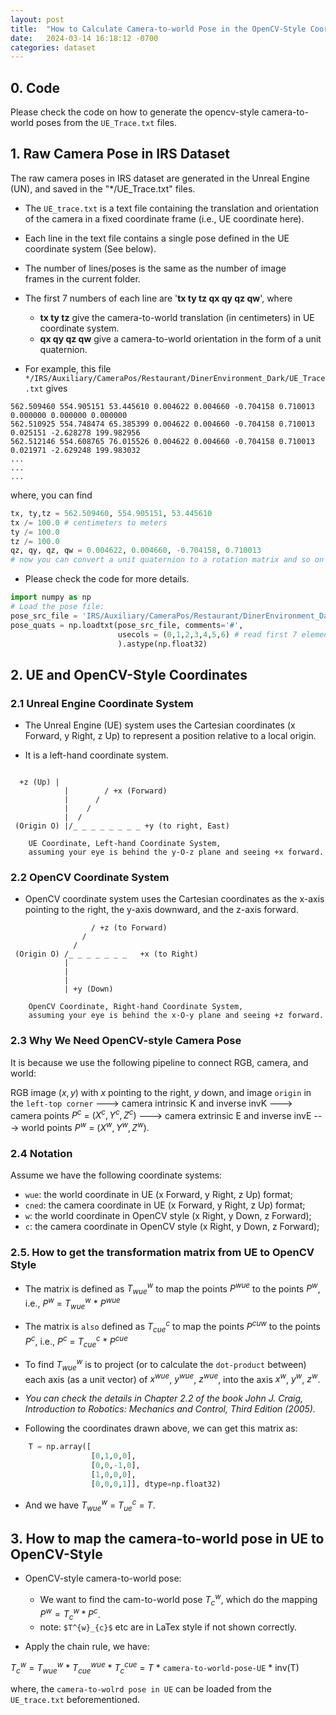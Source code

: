 ```yaml
---
layout: post
title:  "How to Calculate Camera-to-world Pose in the OpenCV-Style Coordinate System for IRS Dataset?"
date:   2024-03-14 16:18:12 -0700
categories: dataset
---
```


## 0. Code

Please check the code on how to generate the opencv-style camera-to-world poses from the `UE_Trace.txt` files.

## 1. Raw Camera Pose in IRS Dataset

The raw camera poses in IRS dataset are generated in the Unreal Engine (UN), and saved in the "*/UE_Trace.txt" files.

- The `UE_trace.txt` is a text file containing the translation and orientation of the camera in a fixed coordinate frame (i.e., UE coordinate here). 

- Each line in the text file contains a single pose defined in the UE coordinate system (See below).

- The number of lines/poses is the same as the number of image frames in the current folder.

- The first 7 numbers of each line are '**tx ty tz qx qy qz qw**', where

  - **tx ty tz** give the camera-to-world translation (in centimeters) in UE coordinate system.
  - **qx qy qz qw** give a camera-to-world orientation in the form of a unit quaternion.


- For example, this file `*/IRS/Auxiliary/CameraPos/Restaurant/DinerEnvironment_Dark/UE_Trace.txt` gives

```plain
562.509460 554.905151 53.445610 0.004622 0.004660 -0.704158 0.710013 0.000000 0.000000 0.000000
562.510925 554.748474 65.385399 0.004622 0.004660 -0.704158 0.710013 0.025151 -2.628278 199.982956
562.512146 554.608765 76.015526 0.004622 0.004660 -0.704158 0.710013 0.021971 -2.629248 199.983032
...
...
...
```

where, you can find

```python
tx, ty,tz = 562.509460, 554.905151, 53.445610
tx /= 100.0 # centimeters to meters
ty /= 100.0
tz /= 100.0
qz, qy, qz, qw = 0.004622, 0.004660, -0.704158, 0.710013
# now you can convert a unit quaternion to a rotation matrix and so on ...
```

- Please check the code for more details.

```python
import numpy as np
# Load the pose file:
pose_src_file = 'IRS/Auxiliary/CameraPos/Restaurant/DinerEnvironment_Dark/UE_Trace.txt'
pose_quats = np.loadtxt(pose_src_file, comments='#', 
                        usecols = (0,1,2,3,4,5,6) # read first 7 elements;
                        ).astype(np.float32)
```

## 2. UE and OpenCV-Style Coordinates

### 2.1 Unreal Engine Coordinate System

- The Unreal Engine (UE) system uses the Cartesian coordinates (x Forward, y Right, z Up) to represent a position relative to a local origin.

- It is a left-hand coordinate system.

```plain

  +z (Up) | 
            |        / +x (Forward)
            |      / 
            |    / 
            |  /
 (Origin O) |/_ _ _ _ _ _ _ _ +y (to right, East)  

    UE Coordinate, Left-hand Coordinate System,
    assuming your eye is behind the y-O-z plane and seeing +x forward.
```

### 2.2 OpenCV Coordinate System

- OpenCV coordinate system uses the Cartesian coordinates as the x-axis pointing to the right, the y-axis downward, and the z-axis forward.

```plain
                  / +z (to Forward)
                /
              /
 (Origin O) /_ _ _ _ _ _ _   +x (to Right)
            |
            |
            |
            | +y (Down)

    OpenCV Coordinate, Right-hand Coordinate System,
    assuming your eye is behind the x-O-y plane and seeing +z forward. 
```

### 2.3 Why We Need OpenCV-style Camera Pose

It is because we use the following pipeline to connect RGB, camera, and world:

RGB image $(x,y)$ with $x$ pointing to the right, $y$ down, and image `origin` in the `left-top corner`
---> camera intrinsic K and inverse invK ---> camera points $P^{c}$ = $(X^{c}, Y^{c},Z^{c})$
---> camera extrinsic E and inverse invE ---> world points $P^{w}$ = $(X^{w}, Y^{w},Z^{w})$.


### 2.4 Notation

Assume we have the following coordinate systems:

- `wue`: the world coordinate in UE (x Forward, y Right, z Up) format;
- `cned`: the camera coordinate in UE (x Forward, y Right, z Up) format;
- `w`: the world coordinate in OpenCV style (x Right, y Down, z Forward);
- `c`: the camera coordinate in OpenCV style (x Right, y Down, z Forward);


### 2.5. How to get the transformation matrix from UE to OpenCV Style

- The matrix is defined as $T^{w}_{wue}$ to map the points $P^{wue}$ to the points $P^{w}$, i.e., $P^{w}$ = $T^{w}_{wue}$ * $P^{wue}$

- The matrix is `also` defined as $T^{c}_{cue}$ to map the points $P^{cuw}$ to the points $P^{c}$, i.e., $P^{c}$ = $T^{c}_{cue}$ * $P^{cue}$

- To find $T^{w}_{wue}$ is to project (or to calculate the `dot-product` between) each axis (as a unit vector) of $x^{wue}$, $y^{wue}$, $z^{wue}$, into the axis $x^w$, $y^w$, $z^w$. 
- *You can check the details in Chapter 2.2 of the book John J. Craig, Introduction to Robotics: Mechanics and Control, Third Edition (2005).*

- Following the coordinates drawn above, we can get this matrix as:

```python
    T = np.array([
                  [0,1,0,0],
                  [0,0,-1,0],
                  [1,0,0,0],
                  [0,0,0,1]], dtype=np.float32)
```

- And we have $T^{w}_{wue}$ = $T^{c}_{ue}$ = $T$.

## 3. How to map the camera-to-world pose in UE to OpenCV-Style

- OpenCV-style camera-to-world pose: 
  - We want to find the cam-to-world pose $T^{w}_{c}$, which do the mapping $P^w = T^{w}_{c} * P^{c}$.
  - note: `$T^{w}_{c}$` etc are in LaTex style if not shown correctly.


- Apply the chain rule, we have:

$T^{w}_{c}$ = $T^{w}_{wue}$ * $T^{wue}_{cue}$ * $T^{cue}_{c}$ = $T$ * `camera-to-world-pose-UE` * inv(T)

where, the `camera-to-wolrd pose in UE` can be loaded from the `UE_trace.txt` beforementioned.
